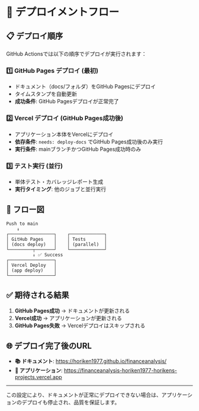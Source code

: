 # 🚀 デプロイメントフロー

## 📋 デプロイ順序

GitHub Actionsでは以下の順序でデプロイが実行されます：

### 1️⃣ **GitHub Pages デプロイ** (最初)
- ドキュメント（docs/フォルダ）をGitHub Pagesにデプロイ
- タイムスタンプを自動更新
- **成功条件**: GitHub Pagesデプロイが正常完了

### 2️⃣ **Vercel デプロイ** (GitHub Pages成功後)
- アプリケーション本体をVercelにデプロイ
- **依存条件**: `needs: deploy-docs` でGitHub Pages成功後のみ実行
- **実行条件**: mainブランチかつGitHub Pages成功時のみ

### 3️⃣ **テスト実行** (並行)
- 単体テスト・カバレッジレポート生成
- **実行タイミング**: 他のジョブと並行実行

## 🔄 フロー図

```
Push to main
    ↓
┌─────────────────┐    ┌─────────────┐
│ GitHub Pages    │    │ Tests       │
│ (docs deploy)   │    │ (parallel)  │
└─────────┬───────┘    └─────────────┘
          ↓ ✅ Success
┌─────────────────┐
│ Vercel Deploy   │
│ (app deploy)    │
└─────────────────┘
```

## ✅ 期待される結果

1. **GitHub Pages成功** → ドキュメントが更新される
2. **Vercel成功** → アプリケーションが更新される
3. **GitHub Pages失敗** → Vercelデプロイはスキップされる

## 🌐 デプロイ完了後のURL

- **📚 ドキュメント**: https://horiken1977.github.io/financeanalysis/
- **🚀 アプリケーション**: https://financeanalysis-horiken1977-horikens-projects.vercel.app

---

この設定により、ドキュメントが正常にデプロイできない場合は、アプリケーションのデプロイも停止され、品質を保証します。